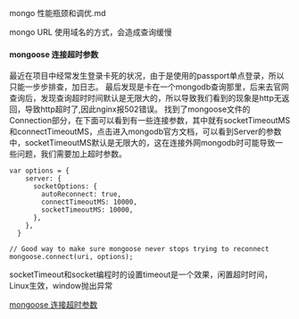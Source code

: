 mongo 性能瓶颈和调优.md


mongo URL 使用域名的方式，会造成查询缓慢


#### mongoose 连接超时参数

最近在项目中经常发生登录卡死的状况，由于是使用的passport单点登录，所以只能一步步排查，加日志。
最后发现是卡在一个mongodb查询那里，后来去官网查询后，发现查询超时时间默认是无限大的，所以导致我们看到的现象是http无返回，导致http超时了,因此nginx报502错误。
找到了mongoose文件的Connection部分，在下面可以看到有一些连接参数，其中就有socketTimeoutMS和connectTimeoutMS，点击进入mongodb官方文档，可以看到Server的参数中，socketTimeoutMS默认是无限大的，这在连接外网mongodb时可能导致一些问题，我们需要加上超时参数。


```
var options = {
    server: { 
      socketOptions: {
        autoReconnect: true,
        connectTimeoutMS: 10000,
        socketTimeoutMS: 10000,
      },
    },
  }

// Good way to make sure mongoose never stops trying to reconnect
mongoose.connect(uri, options);
```

socketTimeout和socket编程时的设置timeout是一个效果，闲置超时时间，Linux生效，window抛出异常


[mongoose 连接超时参数](https://blog.gaoqixhb.com/p/5844d3e0edf4c176ed21a956)
